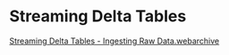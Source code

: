 # Streaming Delta Tables


[Streaming Delta Tables - Ingesting Raw Data.webarchive](Streaming%20Delta%20Tables%20a4b80738bd9642a4a46caa932c4755c1/Streaming_Delta_Tables_-_Ingesting_Raw_Data.webarchive)
